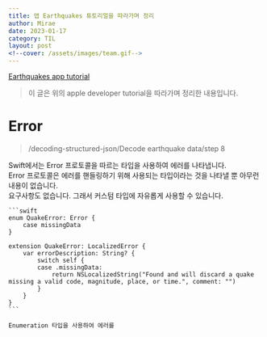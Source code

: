 ```yaml
---
title: 앱 Earthquakes 튜토리얼을 따라가며 정리
author: Mirae
date: 2023-01-17
category: TIL
layout: post
<!--cover: /assets/images/team.gif-->
---
```


[Earthquakes app tutorial](https://developer.apple.com/tutorials/app-dev-training/decoding-structured-json)  
> 이 글은 위의 apple developer tutorial을 따라가며 정리한 내용입니다. 
  
  
  
# Error 
> /decoding-structured-json/Decode earthquake data/step 8  
  
  Swift에서는 Error 프로토콜을 따르는 타입을 사용하여 에러를 나타냅니다.  
  Error 프로토콜은 에러를 핸들링하기 위해 사용되는 타입이라는 것을 나타낼 뿐 아무런 내용이 없습니다.  
  요구사항도 없습니다. 그래서 커스텀 타입에 자유롭게 사용할 수 있습니다.  
    
    ```swift 
    enum QuakeError: Error {
        case missingData
    }

    extension QuakeError: LocalizedError {
        var errorDescription: String? {
            switch self {
            case .missingData:
                return NSLocalizedString("Found and will discard a quake missing a valid code, magnitude, place, or time.", comment: "")
            }
        }
    }
    ```  
    
    Enumeration 타입을 사용하여 에러를 
